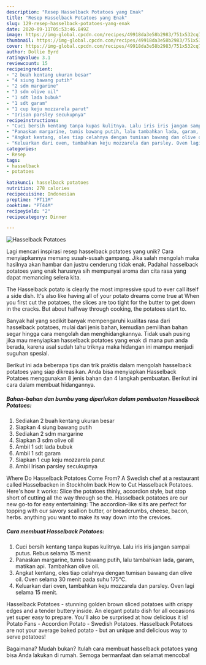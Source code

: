 ```yaml
---
description: "Resep Hasselback Potatoes yang Enak"
title: "Resep Hasselback Potatoes yang Enak"
slug: 129-resep-hasselback-potatoes-yang-enak
date: 2020-09-11T05:53:46.849Z
image: https://img-global.cpcdn.com/recipes/49918da3e58b2983/751x532cq70/hasselback-potatoes-foto-resep-utama.jpg
thumbnail: https://img-global.cpcdn.com/recipes/49918da3e58b2983/751x532cq70/hasselback-potatoes-foto-resep-utama.jpg
cover: https://img-global.cpcdn.com/recipes/49918da3e58b2983/751x532cq70/hasselback-potatoes-foto-resep-utama.jpg
author: Dollie Byrd
ratingvalue: 3.1
reviewcount: 15
recipeingredient:
- "2 buah kentang ukuran besar"
- "4 siung bawang putih"
- "2 sdm margarine"
- "3 sdm olive oil"
- "1 sdt lada bubuk"
- "1 sdt garam"
- "1 cup keju mozzarela parut"
- "Irisan parsley secukupnya"
recipeinstructions:
- "Cuci bersih kentang tanpa kupas kulitnya. Lalu iris iris jangan sampai putus. Rebus selama 15 menit"
- "Panaskan margarine, tumis bawang putih, lalu tambahkan lada, garam, matikan api. Tambahkan olive oil."
- "Angkat kentang, oles tiap celahnya dengan tumisan bawang dan olive oil. Oven selama 30 menit pada suhu 175°C."
- "Keluarkan dari oven, tambahkan keju mozzarela dan parsley. Oven lagi selama 15 menit."
categories:
- Resep
tags:
- hasselback
- potatoes

katakunci: hasselback potatoes 
nutrition: 278 calories
recipecuisine: Indonesian
preptime: "PT11M"
cooktime: "PT44M"
recipeyield: "2"
recipecategory: Dinner

---
```



![Hasselback Potatoes](https://img-global.cpcdn.com/recipes/49918da3e58b2983/751x532cq70/hasselback-potatoes-foto-resep-utama.jpg)

Lagi mencari inspirasi resep hasselback potatoes yang unik? Cara menyiapkannya memang susah-susah gampang. Jika salah mengolah maka hasilnya akan hambar dan justru cenderung tidak enak. Padahal hasselback potatoes yang enak harusnya sih mempunyai aroma dan cita rasa yang dapat memancing selera kita.

The Hasselback potato is clearly the most impressive spud to ever call itself a side dish. It&#39;s also like having all of your potato dreams come true at When you first cut the potatoes, the slices are too tight for the butter to get down in the cracks. But about halfway through cooking, the potatoes start to.

Banyak hal yang sedikit banyak mempengaruhi kualitas rasa dari hasselback potatoes, mulai dari jenis bahan, kemudian pemilihan bahan segar hingga cara mengolah dan menghidangkannya. Tidak usah pusing jika mau menyiapkan hasselback potatoes yang enak di mana pun anda berada, karena asal sudah tahu triknya maka hidangan ini mampu menjadi suguhan spesial.


Berikut ini ada beberapa tips dan trik praktis dalam mengolah hasselback potatoes yang siap dikreasikan. Anda bisa menyiapkan Hasselback Potatoes menggunakan 8 jenis bahan dan 4 langkah pembuatan. Berikut ini cara dalam membuat hidangannya.

<!--inarticleads1-->

##### Bahan-bahan dan bumbu yang diperlukan dalam pembuatan Hasselback Potatoes:

1. Sediakan 2 buah kentang ukuran besar
1. Siapkan 4 siung bawang putih
1. Sediakan 2 sdm margarine
1. Siapkan 3 sdm olive oil
1. Ambil 1 sdt lada bubuk
1. Ambil 1 sdt garam
1. Siapkan 1 cup keju mozzarela parut
1. Ambil Irisan parsley secukupnya


Where Do Hasselback Potatoes Come From? A Swedish chef at a restaurant called Hasselbacken in Stockholm back How to Cut Hasselback Potatoes. Here&#39;s how it works: Slice the potatoes thinly, accordion style, but stop short of cutting all the way through so the. Hasselback potatoes are our new go-to for easy entertaining: The accordion-like slits are perfect for topping with our savory scallion butter, or breadcrumbs, cheese, bacon, herbs. anything you want to make its way down into the crevices. 

<!--inarticleads2-->

##### Cara membuat Hasselback Potatoes:

1. Cuci bersih kentang tanpa kupas kulitnya. Lalu iris iris jangan sampai putus. Rebus selama 15 menit
1. Panaskan margarine, tumis bawang putih, lalu tambahkan lada, garam, matikan api. Tambahkan olive oil.
1. Angkat kentang, oles tiap celahnya dengan tumisan bawang dan olive oil. Oven selama 30 menit pada suhu 175°C.
1. Keluarkan dari oven, tambahkan keju mozzarela dan parsley. Oven lagi selama 15 menit.


Hasselback Potatoes - stunning golden brown sliced potatoes with crispy edges and a tender buttery inside. An elegant potato dish for all occasions yet super easy to prepare. You&#39;ll also be surprised at how delicious it is! Potato Fans - Accordion Potato - Swedish Potatoes. Hasselback Potatoes are not your average baked potato - but an unique and delicious way to serve potatoes! 

Bagaimana? Mudah bukan? Itulah cara membuat hasselback potatoes yang bisa Anda lakukan di rumah. Semoga bermanfaat dan selamat mencoba!
